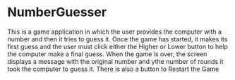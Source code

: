 # NumberGuesser

 This is a game application in which the user provides the computer with a number and then it tries to guess it. Once the game has started, it makes its first guess and the user must click either the Higher or Lower button to help the computer make a final guess. 
When the game is over, the screen displays a message with the original number and ythe number of rounds it took the computer to guess it. There is also a button to Restart the Game
